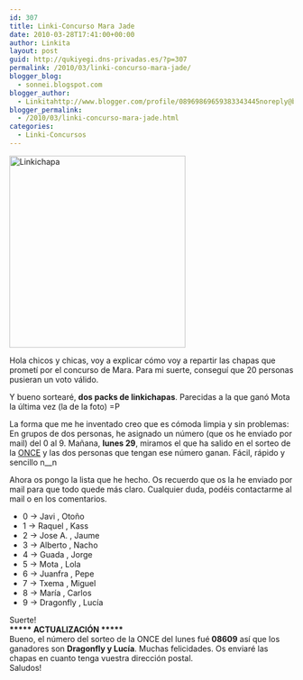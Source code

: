 ```yaml
---
id: 307
title: Linki-Concurso Mara Jade
date: 2010-03-28T17:41:00+00:00
author: Linkita
layout: post
guid: http://qukiyegi.dns-privadas.es/?p=307
permalink: /2010/03/linki-concurso-mara-jade/
blogger_blog:
  - sonnei.blogspot.com
blogger_author:
  - Linkitahttp://www.blogger.com/profile/08969869659383343445noreply@blogger.com
blogger_permalink:
  - /2010/03/linki-concurso-mara-jade.html
categories:
  - Linki-Concursos
---
```

[<img src="http://farm3.static.flickr.com/2396/2236934612_00cab9d7e9_o.jpg" width="312" height="341" alt="Linkichapa" />](http://www.flickr.com/photos/linkita/2236934612/ "Linkichapa by Linkita, on Flickr")

Hola chicos y chicas, voy a explicar cómo voy a repartir las chapas que prometí por el concurso de Mara. Para mi suerte, conseguí que 20 personas pusieran un voto válido.

Y bueno sortearé, **dos packs de linkichapas**. Parecidas a la que ganó Mota la última vez (la de la foto) =P

La forma que me he inventado creo que es cómoda limpia y sin problemas:  
En grupos de dos personas, he asignado un número (que os he enviado por mail) del 0 al 9. Mañana, **lunes 29**, miramos el que ha salido en el sorteo de la [ONCE](http://www.once.es/) y las dos personas que tengan ese número ganan. Fácil, rápido y sencillo n__n 

<div>
</div>

<div>
  Ahora os pongo la lista que he hecho. Os recuerdo que os la he enviado por mail para que todo quede más claro. Cualquier duda, podéis contactarme al mail o en los comentarios.
</div>

<div>
  <ul>
    <li>
      0 -> Javi , Otoño
    </li>
    <li>
      1 -> Raquel , Kass
    </li>
    <li>
      2 -> Jose A. , Jaume
    </li>
    <li>
      3 -> Alberto , Nacho
    </li>
    <li>
      4 -> Guada , Jorge
    </li>
    <li>
      5 -> Mota , Lola
    </li>
    <li>
      6 -> Juanfra , Pepe
    </li>
    <li>
      7 -> Txema , Miguel
    </li>
    <li>
      8 -> María , Carlos
    </li>
    <li>
      9 -> Dragonfly , Lucía
    </li>
  </ul>
</div>

<div>
  Suerte!
</div>

<div>
</div>

<div>
  <b>***** ACTUALIZACIÓN *****</b>
</div>

<div>
</div>

<div>
  Bueno, el número del sorteo de la ONCE del lunes fué<b> 08609</b> así que los ganadores son <b>Dragonfly y Lucía</b>. Muchas felicidades. Os enviaré las chapas en cuanto tenga vuestra dirección postal.
</div>

<div>
</div>

<div>
  Saludos!
</div>

<div>
</div>